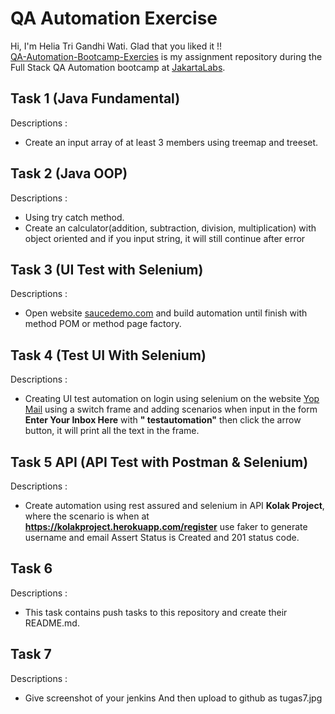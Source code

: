 # QA Automation Exercise

Hi, I'm Helia Tri Gandhi Wati. Glad that you liked it !!  
[QA-Automation-Bootcamp-Exercies](https://github.com/heliagandhi/QA-Automation-Bootcamp-Exercies) is my assignment repository during the Full Stack QA Automation bootcamp at [JakartaLabs](https://jakartalabs.com/).

## Task 1 (Java Fundamental)
Descriptions :
- Create an input array of at least 3 members using treemap and treeset.

## Task 2 (Java OOP)
Descriptions :
- Using try catch method.
- Create an calculator(addition, subtraction, division, multiplication) with object oriented and if you input string, it will still continue after error

## Task 3 (UI Test with Selenium)
Descriptions :
- Open website [saucedemo.com](https://www.saucedemo.com/) and build automation until finish with method POM or method page factory.

## Task 4 (Test UI With Selenium)
Descriptions :
- Creating UI test automation on login using selenium on the website [Yop Mail](https://yopmail.com/en/) using a switch frame and adding scenarios when input in the form **Enter Your Inbox Here** with **" testautomation"** then click the arrow button, it will print all the text in the frame.

## Task 5 API (API Test with Postman & Selenium)
Descriptions :
- Create automation using rest assured and selenium in API **Kolak Project**, where the scenario is when at **https://kolakproject.herokuapp.com/register** use faker to generate username and email Assert Status is Created and 201 status code.

## Task 6
Descriptions :
- This task contains push tasks to this repository and create their README.md.

## Task 7
Descriptions :
- Give screenshot of your jenkins And then upload to github as tugas7.jpg